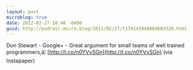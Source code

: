 ```yaml
---
layout: post
microblog: true
date: 2012-02-27 10:48 -0400
guid: http://padraic.micro.blog/2012/02/27/t174143848069603328.html
---
```

Don Stewart - Google+ - Great argument for small teams of well trained programmers,â¦ [http://t.co/n0YVvSGn](http://t.co/n0YVvSGn) (via Instapaper)
